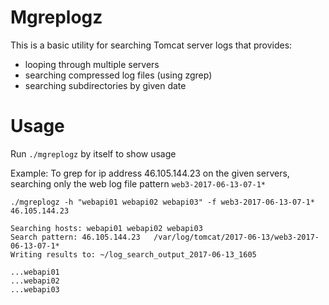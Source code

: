 # Mgreplogz

This is a basic utility for searching Tomcat server logs that provides:

- looping through multiple servers
- searching compressed log files (using zgrep)
- searching subdirectories by given date

# Usage

Run `./mgreplogz` by itself to show usage

Example: To grep for ip address 46.105.144.23 on the given servers, searching only the web log file pattern `web3-2017-06-13-07-1*`

    ./mgreplogz -h "webapi01 webapi02 webapi03" -f web3-2017-06-13-07-1* 46.105.144.23

    Searching hosts: webapi01 webapi02 webapi03
    Search pattern: 46.105.144.23   /var/log/tomcat/2017-06-13/web3-2017-06-13-07-1*
    Writing results to: ~/log_search_output_2017-06-13_1605

    ...webapi01
    ...webapi02
    ...webapi03
